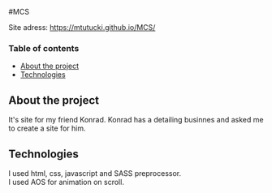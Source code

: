 #MCS

Site adress:
https://mtutucki.github.io/MCS/


### Table of contents
* [About the project](#about-the-project)
* [Technologies](#technologies)

## About the project
It's site for my friend Konrad. Konrad has a detailing businnes and asked me to create a site for him. 

## Technologies
I used html, css, javascript and SASS preprocessor. <br /> 
I used AOS for animation on scroll. 






